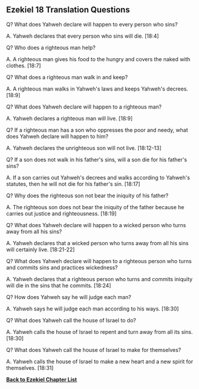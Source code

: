 ## Ezekiel 18 Translation Questions ##

Q? What does Yahweh declare will happen to every person who sins?

A. Yahweh declares that every person who sins will die. [18:4]

Q? Who does a righteous man help?

A. A righteous man gives his food to the hungry and covers the naked with clothes. [18:7]

Q? What does a righteous man walk in and keep?

A. A righteous man walks in Yahweh's laws and keeps Yahweh's decrees. [18:9]

Q? What does Yahweh declare will happen to a righteous man?

A. Yahweh declares a righteous man will live. [18:9]

Q? If a righteous man has a son who oppresses the poor and needy, what does Yahweh declare will happen to him?

A. Yahweh declares the unrighteous son will not live. [18:12-13]

Q? If a son does not walk in his father's sins, will a son die for his father's sins?

A. If a son carries out Yahweh's decrees and walks according to Yahweh's statutes, then he will not die for his father's sin. [18:17]

Q? Why does the righteous son not bear the iniquity of his father?

A. The righteous son does not bear the iniquity of the father because he carries out justice and righteousness. [18:19]

Q? What does Yahweh declare will happen to a wicked person who turns away from all his sins?

A. Yahweh declares that a wicked person who turns away from all his sins will certainly live. [18:21-22]

Q? What does Yahweh declare will happen to a righteous person who turns and commits sins and practices wickedness?

A. Yahweh declares that a righteous person who turns and commits iniquity will die in the sins that he commits. [18:24]

Q? How does Yahweh say he will judge each man?

A. Yahweh says he will judge each man according to his ways. [18:30]

Q? What does Yahweh call the house of Israel to do?

A. Yahweh calls the house of Israel to repent and turn away from all its sins. [18:30]

Q? What does Yahweh call the house of Israel to make for themselves?

A. Yahweh calls the house of Israel to make a new heart and a new spirit for themselves. [18:31]

__[Back to Ezekiel Chapter List](./)__

